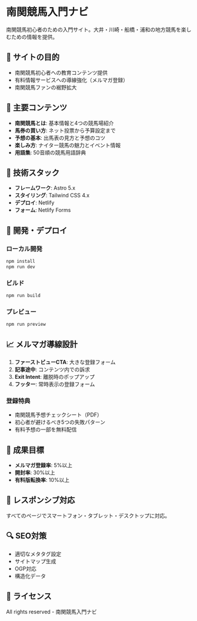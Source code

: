 # 南関競馬入門ナビ

南関競馬初心者のための入門サイト。大井・川崎・船橋・浦和の地方競馬を楽しむための情報を提供。

## 🎯 サイトの目的

- 南関競馬初心者への教育コンテンツ提供
- 有料情報サービスへの導線強化（メルマガ登録）
- 南関競馬ファンの裾野拡大

## 🏇 主要コンテンツ

- **南関競馬とは**: 基本情報と4つの競馬場紹介
- **馬券の買い方**: ネット投票から予算設定まで
- **予想の基本**: 出馬表の見方と予想のコツ
- **楽しみ方**: ナイター競馬の魅力とイベント情報
- **用語集**: 50音順の競馬用語辞典

## 🎨 技術スタック

- **フレームワーク**: Astro 5.x
- **スタイリング**: Tailwind CSS 4.x
- **デプロイ**: Netlify
- **フォーム**: Netlify Forms

## 🚀 開発・デプロイ

### ローカル開発
```bash
npm install
npm run dev
```

### ビルド
```bash
npm run build
```

### プレビュー
```bash
npm run preview
```

## 📈 メルマガ導線設計

1. **ファーストビューCTA**: 大きな登録フォーム
2. **記事途中**: コンテンツ内での訴求
3. **Exit Intent**: 離脱時のポップアップ
4. **フッター**: 常時表示の登録フォーム

### 登録特典
- 南関競馬予想チェックシート（PDF）
- 初心者が避けるべき5つの失敗パターン
- 有料予想の一部を無料配信

## 🎯 成果目標

- **メルマガ登録率**: 5%以上
- **開封率**: 30%以上
- **有料版転換率**: 10%以上

## 📱 レスポンシブ対応

すべてのページでスマートフォン・タブレット・デスクトップに対応。

## 🔍 SEO対策

- 適切なメタタグ設定
- サイトマップ生成
- OGP対応
- 構造化データ

## 📄 ライセンス

All rights reserved - 南関競馬入門ナビ

